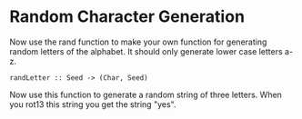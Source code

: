 # Random Character Generation

Now use the rand function to make your own function for generating random
letters of the alphabet.  It should only generate lower case letters a-z.

    randLetter :: Seed -> (Char, Seed)

Now use this function to generate a random string of three letters.  When you
rot13 this string you get the string "yes".

